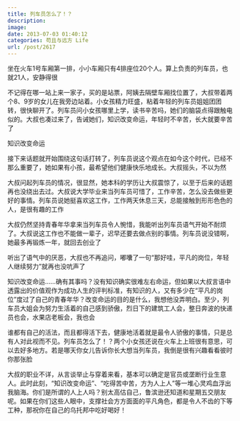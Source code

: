 ```yaml
---
title: 列车员怎么了！？
description: 
image: 
date: 2013-07-03 01:40:12
categories: 苟且与远方 Life
url: /post/2617
---
```


坐在火车1号车厢第一排，小小车厢只有4排座位20个人。算上负责的列车员，也就21人，安静得很

不记得在哪一站上来一家子，买的是站票，阿姨去隔壁车厢找位置了，大叔带着两个8、9岁的女儿在我旁边站着。小女孩精力旺盛，粘着年轻的列车员姐姐团团转，很快聊开了。列车员问小女孩哪里上学，读书辛苦吗，她们的脑袋点得跟触电似的。大叔也凑过来了，告诫她们，知识改变命运，年轻时不辛苦，长大就要辛苦了

知识改变命运

接下来话题就开始围绕这句话打转了，列车员说这个观点在如今这个时代，已经不那么重要了，她如果有小孩，最希望他们健康快乐地成长。大叔摇头，不以为然

大叔问起列车员的情况，很显然，她本科的学历让大叔震惊了，以至于后来的话题再也没绕出去过。大叔说大学毕业来当列车员可惜了，工作辛苦，怎么没去做些更好的事情。列车员说她挺喜欢这工作，工作两天休息三天，总能接触到形形色色的人，是很有趣的工作

大叔仍然坚持青春年华拿来当列车员令人惋惜，我能听出列车员语气开始不耐烦了。大叔说这工作也不能做一辈子，迟早还要去做点别的事情。列车员说没错啊，她最多再锻炼一年，就回去创业了

听出了语气中的厌恶，大叔也不再追问，嘟囔了一句“那好哇，平凡的岗位，年轻人继续努力”就再也没吭声了

知识改变命运……确有其事吗？没有知识确实很难左右命运，但如果以大叔言语中透露出的价值观作为成功人生的评判标准，有知识的人，又有多少在“平凡的岗位”度过了自己的青春年华？改变命运的目的是什么，我想他没弄明白。至少，列车员大姐会为努力生活着的自己感到骄傲，烈日下的建筑工人会，整日奔波的快递员也会，水果店老板会，我也会

谁都有自己的活法，而且都得活下去，健康地活着就是最令人骄傲的事情，只是总有人对此视而不见。列车员怎么了！？两个小女孩还说在火车上上班很有意思，可以去好多地方。若是哪天你女儿告诉你长大想当列车员，我倒是很有兴趣看看彼时你那张脸

大叔的职业不详，从言谈举止与穿着来看，基本可以确定是官员或垄断行业生意人。此时此刻，“知识改变命运”、“吃得苦中苦，方为人上人”等一堆心灵鸡血浮出我脑海。你们是所谓的人上人吗？别太高估自己，鲁滨逊还知道和星期五交朋友呢。如果在你们这些人眼中，支撑社会方方面面的平凡角色，都是令人不齿的下等工种，那祝你在自己的乌托邦中吃好喝好！